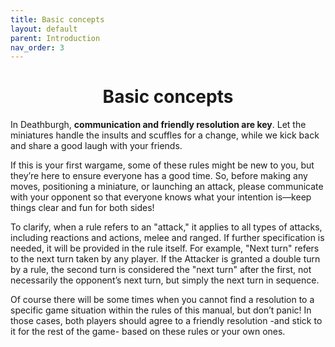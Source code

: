 ```yaml
---
title: Basic concepts
layout: default
parent: Introduction
nav_order: 3
---
```

<h1 style="text-align: center;"> Basic concepts</h1>

In Deathburgh, **communication and friendly resolution are key**. Let the miniatures handle the insults and scuffles for a change, while we kick back and share a good laugh with your friends.

If this is your first wargame, some of these rules might be new to you, but they’re here to ensure everyone has a good time. So, before making any moves, positioning a miniature, or launching an attack, please communicate with your opponent so that everyone knows what
your intention is—keep things clear and fun for both sides!

To clarify, when a rule refers to an "attack," it applies to all types of attacks, including reactions and actions, melee and ranged. If further specification is needed, it will be provided in the rule
itself. For example, "Next turn" refers to the next turn taken by any player. If the Attacker is granted a double turn by a rule, the second turn is considered the "next turn" after the first, not necessarily the opponent’s next turn, but simply the next turn in sequence.

Of course there will be some times when you cannot find a resolution to a specific game situation within the rules of this manual, but don’t panic! In those cases, both players should agree to a friendly resolution -and stick to it for the rest of the game- based on these rules or your own ones.
